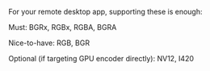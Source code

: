 For your remote desktop app, supporting these is enough:

Must: BGRx, RGBx, RGBA, BGRA

Nice-to-have: RGB, BGR

Optional (if targeting GPU encoder directly): NV12, I420